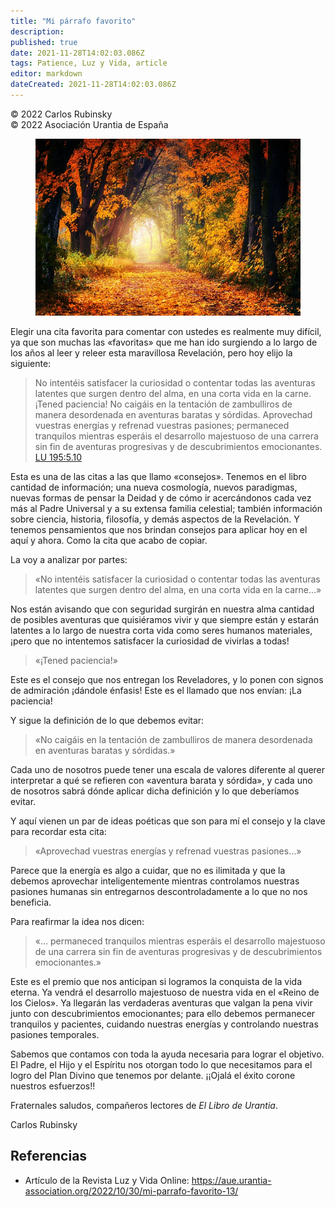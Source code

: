 ```yaml
---
title: "Mi párrafo favorito"
description: 
published: true
date: 2021-11-28T14:02:03.086Z
tags: Patience, Luz y Vida, article
editor: markdown
dateCreated: 2021-11-28T14:02:03.086Z
---
```


<p class="v-card v-sheet theme--light grey lighten-3 px-2">© 2022 Carlos Rubinsky<br>© 2022 Asociación Urantia de España</p>

<figure id="Figure_1" class="image urantiapedia">
<img src="/image/article/Luz_y_Vida/LyV_2022_11/Mi-parrafo-favorito-nov-22.jpg" alt="Mi párrafo favorito - nov 2022">
</figure>

Elegir una cita favorita para comentar con ustedes es realmente muy difícil, ya que son muchas las «favoritas» que me han ido surgiendo a lo largo de los años al leer y releer esta maravillosa Revelación, pero hoy elijo la siguiente:

> No intentéis satisfacer la curiosidad o contentar todas las aventuras latentes que surgen dentro del alma, en una corta vida en la carne. ¡Tened paciencia! No caigáis en la tentación de zambulliros de manera desordenada en aventuras baratas y sórdidas. Aprovechad vuestras energías y refrenad vuestras pasiones; permaneced tranquilos mientras esperáis el desarrollo majestuoso de una carrera sin fin de aventuras progresivas y de descubrimientos emocionantes. [LU 195:5.10](/es/The_Urantia_Book/195#p5_10)

Esta es una de las citas a las que llamo «consejos». Tenemos en el libro cantidad de información; una nueva cosmología, nuevos paradigmas, nuevas formas de pensar la Deidad y de cómo ir acercándonos cada vez más al Padre Universal y a su extensa familia celestial; también información sobre ciencia, historia, filosofía, y demás aspectos de la Revelación. Y tenemos pensamientos que nos brindan consejos para aplicar hoy en el aquí y ahora. Como la cita que acabo de copiar.

La voy a analizar por partes:

> «No intentéis satisfacer la curiosidad o contentar todas las aventuras latentes que surgen dentro del alma, en una corta vida en la carne…»

Nos están avisando que con seguridad surgirán en nuestra alma cantidad de posibles aventuras que quisiéramos vivir y que siempre están y estarán latentes a lo largo de nuestra corta vida como seres humanos materiales, ¡pero que no intentemos satisfacer la curiosidad de vivirlas a todas!

> «¡Tened paciencia!»

Este es el consejo que nos entregan los Reveladores, y lo ponen con signos de admiración ¡dándole énfasis! Este es el llamado que nos envían: ¡La paciencia!

Y sigue la definición de lo que debemos evitar:

> «No caigáis en la tentación de zambulliros de manera desordenada en aventuras baratas y sórdidas.»

Cada uno de nosotros puede tener una escala de valores diferente al querer interpretar a qué se refieren con «aventura barata y sórdida», y cada uno de nosotros sabrá dónde aplicar dicha definición y lo que deberíamos evitar.

Y aquí vienen un par de ideas poéticas que son para mí el consejo y la clave para recordar esta cita:

> «Aprovechad vuestras energías y refrenad vuestras pasiones…»

Parece que la energía es algo a cuidar, que no es ilimitada y que la debemos aprovechar inteligentemente mientras controlamos nuestras pasiones humanas sin entregarnos descontroladamente a lo que no nos beneficia.

Para reafirmar la idea nos dicen:

> «… permaneced tranquilos mientras esperáis el desarrollo majestuoso de una carrera sin fin de aventuras progresivas y de descubrimientos emocionantes.»

Este es el premio que nos anticipan si logramos la conquista de la vida eterna. Ya vendrá el desarrollo majestuoso de nuestra vida en el «Reino de los Cielos». Ya llegarán las verdaderas aventuras que valgan la pena vivir junto con descubrimientos emocionantes; para ello debemos permanecer tranquilos y pacientes, cuidando nuestras energías y controlando nuestras pasiones temporales.

Sabemos que contamos con toda la ayuda necesaria para lograr el objetivo. El Padre, el Hijo y el Espíritu nos otorgan todo lo que necesitamos para el logro del Plan Divino que tenemos por delante. ¡¡Ojalá el éxito corone nuestros esfuerzos!!

Fraternales saludos, compañeros lectores de _El Libro de Urantia_.

Carlos Rubinsky

## Referencias

- Artículo de la Revista Luz y Vida Online: https://aue.urantia-association.org/2022/10/30/mi-parrafo-favorito-13/